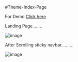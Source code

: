 #Theme-Index-Page

For Demo [Click here](https://vipul1432.github.io/Website-Theme-Index-Page/)

Landing Page........

![image](https://user-images.githubusercontent.com/81670997/170195996-fb4a2d1e-b946-40ee-8d31-53c5fd6896cd.png)

After Scrolling sticky navbar..........

![image](https://user-images.githubusercontent.com/81670997/170196183-483fb37c-20c1-4e89-a40a-4cfba62d492c.png)


